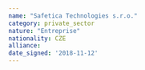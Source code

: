 ```yaml
---
name: "Safetica Technologies s.r.o."
category: private_sector
nature: "Entreprise"
nationality: CZE
alliance: 
date_signed: '2018-11-12'
---
```

    